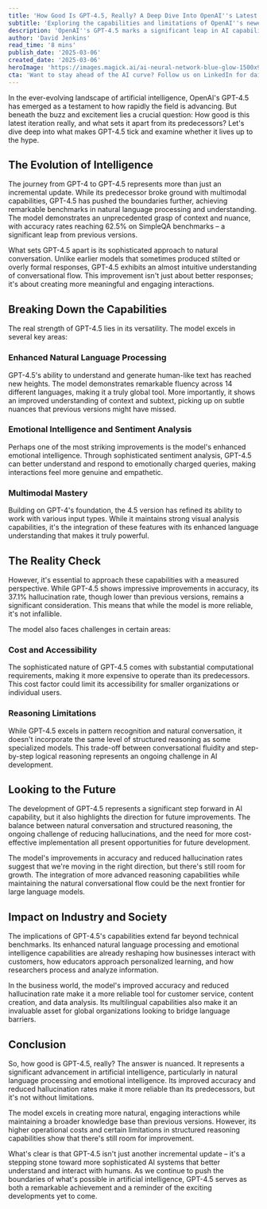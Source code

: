 ```yaml
---
title: 'How Good Is GPT-4.5, Really? A Deep Dive Into OpenAI''s Latest Marvel'
subtitle: 'Exploring the capabilities and limitations of OpenAI''s newest language model'
description: 'OpenAI''s GPT-4.5 marks a significant leap in AI capability, with improved accuracy rates and reduced hallucinations. While it excels in natural language processing and emotional intelligence, challenges remain in costs and reasoning capabilities. This deep dive examines what makes GPT-4.5 truly revolutionary and where it still needs improvement.'
author: 'David Jenkins'
read_time: '8 mins'
publish_date: '2025-03-06'
created_date: '2025-03-06'
heroImage: 'https://images.magick.ai/ai-neural-network-blue-glow-1500x900.jpg'
cta: 'Want to stay ahead of the AI curve? Follow us on LinkedIn for daily insights into groundbreaking developments in artificial intelligence and expert analysis of the latest tech innovations.'
---
```


In the ever-evolving landscape of artificial intelligence, OpenAI's GPT-4.5 has emerged as a testament to how rapidly the field is advancing. But beneath the buzz and excitement lies a crucial question: How good is this latest iteration really, and what sets it apart from its predecessors? Let's dive deep into what makes GPT-4.5 tick and examine whether it lives up to the hype.

## The Evolution of Intelligence

The journey from GPT-4 to GPT-4.5 represents more than just an incremental update. While its predecessor broke ground with multimodal capabilities, GPT-4.5 has pushed the boundaries further, achieving remarkable benchmarks in natural language processing and understanding. The model demonstrates an unprecedented grasp of context and nuance, with accuracy rates reaching 62.5% on SimpleQA benchmarks – a significant leap from previous versions.

What sets GPT-4.5 apart is its sophisticated approach to natural conversation. Unlike earlier models that sometimes produced stilted or overly formal responses, GPT-4.5 exhibits an almost intuitive understanding of conversational flow. This improvement isn't just about better responses; it's about creating more meaningful and engaging interactions.

## Breaking Down the Capabilities

The real strength of GPT-4.5 lies in its versatility. The model excels in several key areas:

### Enhanced Natural Language Processing

GPT-4.5's ability to understand and generate human-like text has reached new heights. The model demonstrates remarkable fluency across 14 different languages, making it a truly global tool. More importantly, it shows an improved understanding of context and subtext, picking up on subtle nuances that previous versions might have missed.

### Emotional Intelligence and Sentiment Analysis

Perhaps one of the most striking improvements is the model's enhanced emotional intelligence. Through sophisticated sentiment analysis, GPT-4.5 can better understand and respond to emotionally charged queries, making interactions feel more genuine and empathetic.

### Multimodal Mastery

Building on GPT-4's foundation, the 4.5 version has refined its ability to work with various input types. While it maintains strong visual analysis capabilities, it's the integration of these features with its enhanced language understanding that makes it truly powerful.

## The Reality Check

However, it's essential to approach these capabilities with a measured perspective. While GPT-4.5 shows impressive improvements in accuracy, its 37.1% hallucination rate, though lower than previous versions, remains a significant consideration. This means that while the model is more reliable, it's not infallible.

The model also faces challenges in certain areas:

### Cost and Accessibility

The sophisticated nature of GPT-4.5 comes with substantial computational requirements, making it more expensive to operate than its predecessors. This cost factor could limit its accessibility for smaller organizations or individual users.

### Reasoning Limitations

While GPT-4.5 excels in pattern recognition and natural conversation, it doesn't incorporate the same level of structured reasoning as some specialized models. This trade-off between conversational fluidity and step-by-step logical reasoning represents an ongoing challenge in AI development.

## Looking to the Future

The development of GPT-4.5 represents a significant step forward in AI capability, but it also highlights the direction for future improvements. The balance between natural conversation and structured reasoning, the ongoing challenge of reducing hallucinations, and the need for more cost-effective implementation all present opportunities for future development.

The model's improvements in accuracy and reduced hallucination rates suggest that we're moving in the right direction, but there's still room for growth. The integration of more advanced reasoning capabilities while maintaining the natural conversational flow could be the next frontier for large language models.

## Impact on Industry and Society

The implications of GPT-4.5's capabilities extend far beyond technical benchmarks. Its enhanced natural language processing and emotional intelligence capabilities are already reshaping how businesses interact with customers, how educators approach personalized learning, and how researchers process and analyze information.

In the business world, the model's improved accuracy and reduced hallucination rate make it a more reliable tool for customer service, content creation, and data analysis. Its multilingual capabilities also make it an invaluable asset for global organizations looking to bridge language barriers.

## Conclusion

So, how good is GPT-4.5, really? The answer is nuanced. It represents a significant advancement in artificial intelligence, particularly in natural language processing and emotional intelligence. Its improved accuracy and reduced hallucination rates make it more reliable than its predecessors, but it's not without limitations.

The model excels in creating more natural, engaging interactions while maintaining a broader knowledge base than previous versions. However, its higher operational costs and certain limitations in structured reasoning capabilities show that there's still room for improvement.

What's clear is that GPT-4.5 isn't just another incremental update – it's a stepping stone toward more sophisticated AI systems that better understand and interact with humans. As we continue to push the boundaries of what's possible in artificial intelligence, GPT-4.5 serves as both a remarkable achievement and a reminder of the exciting developments yet to come.